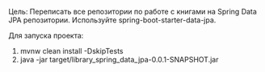Цель: Переписать все репозитории по работе с книгами на Spring Data JPA репозитории.
Используйте spring-boot-starter-data-jpa.

Для запуска проекта:
1) mvnw clean install -DskipTests
2) java -jar target/library_spring_data_jpa-0.0.1-SNAPSHOT.jar